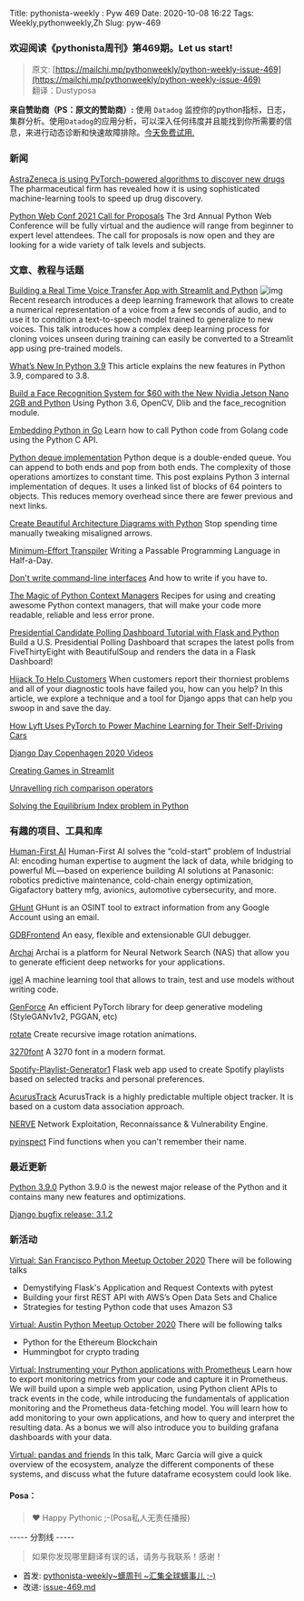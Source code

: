 Title: pythonista-weekly : Pyw 469
Date: 2020-10-08 16:22
Tags: Weekly,pythonweekly,Zh 
Slug: pyw-469

### 欢迎阅读《pythonista周刊》第469期。Let us start!


>原文: [https://mailchi.mp/pythonweekly/python-weekly-issue-469](https://mailchi.mp/pythonweekly/python-weekly-issue-469)  
>翻译：Dustyposa

**来自赞助商（PS：原文的赞助商）:**
使用 `Datadog` 监控你的python指标，日志，集群分析。使用`Datadog`的应用分析，可以深入任何纬度并且能找到你所需要的信息，来进行动态诊断和快速故障排除。[今天免费试用](https://www.datadoghq.com/dg/apm/python-performance-monitoring/?utm_source=Advertisement&utm_medium=Advertisement&utm_campaign=PythonWeekly-Newsletter)[.](https://www.datadoghq.com/dg/apm/python-performance-monitoring/?utm_source=Advertisement&utm_medium=Advertisement&utm_campaign=PythonWeekly-Newsletter)

### 新闻

[AstraZeneca is using PyTorch-powered algorithms to discover new drugs](https://www.zdnet.com/article/astrazeneca-is-using-pytorch-powered-algorithms-to-discover-new-drugs/)
The pharmaceutical firm has revealed how it is using sophisticated machine-learning tools to speed up drug discovery.

[Python Web Conf 2021 Call for Proposals](https://www.papercall.io/pwc-2021)
The 3rd Annual Python Web Conference will be fully virtual and the audience will range from beginner to expert level attendees. The call for proposals is now open and they are looking for a wide variety of talk levels and subjects.

### 文章、教程与话题

[Building a Real Time Voice Transfer App with Streamlit and Python](https://www.youtube.com/watch?v=4qzAjOJ0Td4) ![img](https://mcusercontent.com/e2e180baf855ac797ef407fc7/images/af76283a-6e65-436c-967a-900427cf6399.png)
Recent research introduces a deep learning framework that allows to create a numerical representation of a voice from a few seconds of audio, and to use it to condition a text-to-speech model trained to generalize to new voices. This talk introduces how a complex deep learning process for cloning voices unseen during training can easily be converted to a Streamlit app using pre-trained models.

[What’s New In Python 3.9](https://docs.python.org/release/3.9.0/whatsnew/3.9.html)
This article explains the new features in Python 3.9, compared to 3.8.

[Build a Face Recognition System for $60 with the New Nvidia Jetson Nano 2GB and Python](https://t.co/Bxjpf12LF3)
Using Python 3.6, OpenCV, Dlib and the face_recognition module.

[Embedding Python in Go](https://poweruser.blog/embedding-python-in-go-338c0399f3d5)
Learn how to call Python code from Golang code using the Python C API.

[Python deque implementation](http://www.laurentluce.com/posts/python-deque-implementation/)
Python deque is a double-ended queue. You can append to both ends and pop from both ends. The complexity of those operations amortizes to constant time. This post explains Python 3 internal implementation of deques. It uses a linked list of blocks of 64 pointers to objects. This reduces memory overhead since there are fewer previous and next links.

[Create Beautiful Architecture Diagrams with Python](https://t.co/pLuwSpAvyV)
Stop spending time manually tweaking misaligned arrows.

[Minimum-Effort Transpiler](https://t.co/YqeJ3xLNsX)
Writing a Passable Programming Language in Half-a-Day.

[Don't write command-line interfaces](https://arogozhnikov.github.io/2020/10/01/dont-write-cli.html)
And how to write if you have to.

[The Magic of Python Context Managers](https://t.co/5yK4eUbGEY)
Recipes for using and creating awesome Python context managers, that will make your code more readable, reliable and less error prone.

[Presidential Candidate Polling Dashboard Tutorial with Flask and Python](https://blog.thecodex.me/polling-dashboard-python/)
Build a U.S. Presidential Polling Dashboard that scrapes the latest polls from FiveThirtyEight with BeautifulSoup and renders the data in a Flask Dashboard!

[Hijack To Help Customers](https://www.mattlayman.com/blog/2020/hijack-to-help-customers/)
When customers report their thorniest problems and all of your diagnostic tools have failed you, how can you help? In this article, we explore a technique and a tool for Django apps that can help you swoop in and save the day.

[How Lyft Uses PyTorch to Power Machine Learning for Their Self-Driving Cars](https://medium.com/pytorch/how-lyft-uses-pytorch-to-power-machine-learning-for-their-self-driving-cars-80642bc2d0ae)

[Django Day Copenhagen 2020 Videos](https://www.youtube.com/playlist?list=PLEpW1LzVyQWhqb_OoWtURF5cfKSGof0It)

[Creating Games in Streamlit](https://joelgrus.com/2020/10/02/creating-games-in-streamlit/)

[Unravelling rich comparison operators](https://snarky.ca/unravelling-rich-comparison-operators/)

[Solving the Equilibrium Index problem in Python](https://johnlekberg.com/blog/2020-10-03-equilibrium-index.html)

### 有趣的项目、工具和库

[Human-First AI](https://github.com/h1st-ai/h1st)
Human-First AI solves the “cold-start” problem of Industrial AI: encoding human expertise to augment the lack of data, while bridging to powerful ML—based on experience building AI solutions at Panasonic: robotics predictive maintenance, cold-chain energy optimization, Gigafactory battery mfg, avionics, automotive cybersecurity, and more.

[GHunt](https://github.com/mxrch/ghunt) 
GHunt is an OSINT tool to extract information from any Google Account using an email.

[GDBFrontend](https://github.com/rohanrhu/gdb-frontend) 
An easy, flexible and extensionable GUI debugger.

[Archai](https://github.com/microsoft/archai) 
Archai is a platform for Neural Network Search (NAS) that allow you to generate efficient deep networks for your applications.

[igel](https://github.com/nidhaloff/igel)
A machine learning tool that allows to train, test and use models without writing code.

[GenForce](https://github.com/genforce/genforce)
An efficient PyTorch library for deep generative modeling (StyleGANv1v2, PGGAN, etc)

[rotate](https://github.com/rvizzz/rotate)
Create recursive image rotation animations.

[3270font](https://github.com/rbanffy/3270font)
A 3270 font in a modern format.

[Spotify-Playlist-Generator1](https://github.com/AcrobaticPanicc/Spotify-Playlist-Generator1)
Flask web app used to create Spotify playlists based on selected tracks and personal preferences.

[AcurusTrack](https://github.com/AIHunters/AcurusTrack)
AcurusTrack is a highly predictable multiple object tracker. It is based on a custom data association approach.

[NERVE](https://github.com/PaytmLabs/nerve) 
Network Exploitation, Reconnaissance & Vulnerability Engine.

[pyinspect](https://github.com/FedeClaudi/pyinspect)
Find functions when you can't remember their name.

### 最近更新

[Python 3.9.0](https://www.python.org/downloads/release/python-390/)
Python 3.9.0 is the newest major release of the Python and it contains many new features and optimizations.

[Django bugfix release: 3.1.2](https://www.djangoproject.com/weblog/2020/oct/01/django-bugfix-release-312/)

### 新活动

[Virtual: San Francisco Python Meetup October 2020](https://www.meetup.com/sfpython/events/xkwxvqybcnbsb/)
There will be following talks

- Demystifying Flask's Application and Request Contexts with pytest
- Building your first REST API with AWS’s Open Data Sets and Chalice
- Strategies for testing Python code that uses Amazon S3


[Virtual: Austin Python Meetup October 2020](https://www.meetup.com/austinpython/events/lgrbmqybcnbsb/)
There will be following talks 

- Python for the Ethereum Blockchain
- Hummingbot for crypto trading


[Virtual: Instrumenting your Python applications with Prometheus](https://www.meetup.com/PyLadies-Berlin/events/273248890/)
Learn how to export monitoring metrics from your code and capture it in Prometheus. We will build upon a simple web application, using Python client APIs to track events in the code, while introducing the fundamentals of application monitoring and the Prometheus data-fetching model. You will learn how to add monitoring to your own applications, and how to query and interpret the resulting data. As a bonus we will also introduce you to building grafana dashboards with your data.

[Virtual: pandas and friends](https://www.meetup.com/PyDataNYC/events/273620753/)
In this talk, Marc Garcia will give a quick overview of the ecosystem, analyze the different components of these systems, and discuss what the future dataframe ecosystem could look like.

#### Posa：

> ❤️ Happy Pythonic ;-(Posa私人无责任播报)  


----- 分割线 -----

> 如果你发现哪里翻译有误的话，请务与我联系！感谢！




- 首发: [pythonista-weekly~蠎周刊 ~汇集全球蠎事儿 ;-)](http://weekly.pychina.org/python-weekly/pyw-469.html)
- 改进: [issue-469.md](https://github.com/PyChina/weekly/blob/master/content/python-weekly/issue%23469.md)

